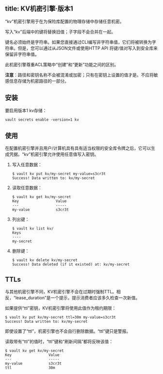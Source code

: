 title: KV机密引擎·版本1
------------------------------------
<!-- zh-CN:+ -->
“kv”机密引擎用于在为保险库配置的物理存储中存储任意机密。

写入“kv”后端中的键将替换旧值；子字段不会合并在一起。

键名必须始终是字符串。如果您直接通过CLI编写非字符串值，它们将被转换为字符串。但是，您可以通过从JSON文件或使用HTTP API 将键/值对写入到安全库来保留非字符串值。

此机密引擎尊重ACL策略中“创建”和“更新”功能之间的区别。

**注意**：路径和密钥名称不会被混淆或加密；只有在密钥上设置的值才是。不应将敏感信息存储为机密路径的一部分。

安装
----------------

要启用版本1 kv存储：

```
vault secrets enable -version=1 kv

```

使用
----------------

在配置机密引擎并且用户/计算机具有具有适当权限的安全库令牌之后，它可以生成凭据。“kv”机密引擎允许使用任意值写入密钥。

1.  写入任意数据：
    
    ```
    $ vault kv put kv/my-secret my-value=s3cr3t
    Success! Data written to: kv/my-secret
    
    ```
    
2.  读取任意数据：
    
    ```
    $ vault kv get kv/my-secret
    Key                 Value
    ---                 -----
    my-value            s3cr3t
    
    ```
    
3.  列出键：
    
    ```
    $ vault kv list kv/
    Keys
    ----
    my-secret
    
    ```
    
4.  删除键：
    
    ```
    $ vault kv delete kv/my-secret
    Success! Data deleted (if it existed) at: kv/my-secret
    
    ```
    

TTLs
--------------

与其他机密引擎不同，KV机密引擎不会在过期时强制TTL。相反，“lease_duration”是一个提示，提示消费者应该多久检查一次新值。

如果提供“ttl”密钥，KV机密引擎将使用此值作为租约期限：

```
$ vault kv put kv/my-secret ttl=30m my-value=s3cr3t
Success! Data written to: kv/my-secret

```

即使设置了“ttl”，机密引擎也不会自行删除数据。“ttl”键只是警报。

读取带有“ttl”的值时，“ttl”键和“刷新间隔”都将反映该值：

```
$ vault kv get kv/my-secret
Key                 Value
---                 -----
my-value            s3cr3t
ttl                 30m

```
<!-- zh-CN:- -->
